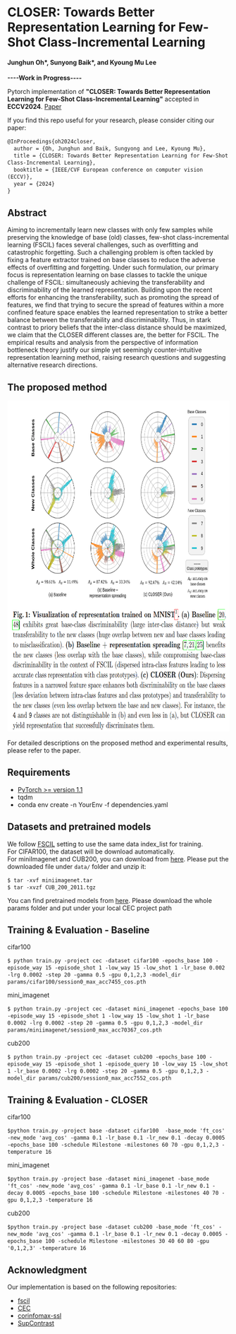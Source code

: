 # CLOSER: Towards Better Representation Learning for Few-Shot Class-Incremental Learning
#### Junghun Oh*, Sunyong Baik*, and Kyoung Mu Lee

**----Work in Progress----**

Pytorch implementation of **"CLOSER: Towards Better Representation Learning for Few-Shot Class-Incremental Learning"** accepted in **ECCV2024**.
[Paper]()

If you find this repo useful for your research, please consider citing our paper:
```
@InProceedings{oh2024closer,
  author = {Oh, Junghun and Baik, Sungyong and Lee, Kyoung Mu},
  title = {CLOSER: Towards Better Representation Learning for Few-Shot Class-Incremental Learning},
  booktitle = {IEEE/CVF European conference on computer vision (ECCV)},
  year = {2024}
}
```

## Abstract
Aiming to incrementally learn new classes with only few samples while preserving the knowledge of base (old) classes, few-shot class-incremental learning (FSCIL) faces several challenges, such as overfitting and catastrophic forgetting. Such a challenging problem is often tackled by fixing a feature extractor trained on base classes to reduce the adverse effects of overfitting and forgetting. Under such formulation, our primary focus is representation learning on base classes to tackle the unique challenge of FSCIL: simultaneously achieving the transferability and discriminability of the learned representation. Building upon the recent efforts for enhancing the transferability, such as promoting the spread of features, we find that trying to secure the spread of features within a more confined feature space enables the learned representation to strike a better balance between the transferability and discriminability. Thus, in stark contrast to priory beliefs that the inter-class distance should be maximized, we claim that the CLOSER different classes are, the better for FSCIL. The empirical results and analysis from the perspective of information bottleneck theory justify our simple yet seemingly counter-intuitive representation learning method, raising research questions and suggesting alternative research directions.

## The proposed method

<img src='./images/Figure1.png' width='2000' height='750'>

For detailed descriptions on the proposed method and experimental results, please refer to the paper.

## Requirements
- [PyTorch >= version 1.1](https://pytorch.org)
- tqdm
- conda env create -n YourEnv -f dependencies.yaml

## Datasets and pretrained models
We follow [FSCIL](https://github.com/xyutao/fscil) setting to use the same data index_list for training.  
For CIFAR100, the dataset will be download automatically.  
For miniImagenet and CUB200, you can download from [here](https://drive.google.com/drive/folders/11LxZCQj2FRCs0JTsf_dafvTHqFn2yGSN?usp=sharing). Please put the downloaded file under `data/` folder and unzip it:
    
    $ tar -xvf miniimagenet.tar 
    $ tar -xvzf CUB_200_2011.tgz

You can find pretrained models from [here](https://drive.google.com/drive/folders/1ZLQJYJ9IkXcVu7v525oCcJGE-zeJAGF_?usp=sharing). Please download the whole params folder and put under your local CEC project path

## Training & Evaluation - Baseline
cifar100

    $ python train.py -project cec -dataset cifar100 -epochs_base 100 -episode_way 15 -episode_shot 1 -low_way 15 -low_shot 1 -lr_base 0.002 -lrg 0.0002 -step 20 -gamma 0.5 -gpu 0,1,2,3 -model_dir params/cifar100/session0_max_acc7455_cos.pth

mini_imagenet

    $ python train.py -project cec -dataset mini_imagenet -epochs_base 100 -episode_way 15 -episode_shot 1 -low_way 15 -low_shot 1 -lr_base 0.0002 -lrg 0.0002 -step 20 -gamma 0.5 -gpu 0,1,2,3 -model_dir params/miniimagenet/session0_max_acc70367_cos.pth

cub200

    $ python train.py -project cec -dataset cub200 -epochs_base 100 -episode_way 15 -episode_shot 1 -episode_query 10 -low_way 15 -low_shot 1 -lr_base 0.0002 -lrg 0.0002 -step 20 -gamma 0.5 -gpu 0,1,2,3 -model_dir params/cub200/session0_max_acc7552_cos.pth

## Training & Evaluation - CLOSER
cifar100

    $python train.py -project base -dataset cifar100  -base_mode 'ft_cos' -new_mode 'avg_cos' -gamma 0.1 -lr_base 0.1 -lr_new 0.1 -decay 0.0005 -epochs_base 100 -schedule Milestone -milestones 60 70 -gpu 0,1,2,3 -temperature 16
    
mini_imagenet

    $python train.py -project base -dataset mini_imagenet -base_mode 'ft_cos' -new_mode 'avg_cos' -gamma 0.1 -lr_base 0.1 -lr_new 0.1 -decay 0.0005 -epochs_base 100 -schedule Milestone -milestones 40 70 -gpu 0,1,2,3 -temperature 16

cub200
    
    $python train.py -project base -dataset cub200 -base_mode 'ft_cos' -new_mode 'avg_cos' -gamma 0.1 -lr_base 0.1 -lr_new 0.1 -decay 0.0005 -epochs_base 100 -schedule Milestone -milestones 30 40 60 80 -gpu '0,1,2,3' -temperature 16

## Acknowledgment
Our implementation is based on the following repositories:
- [fscil](https://github.com/xyutao/fscil)
- [CEC](https://github.com/icoz69/CEC-CVPR2021)
- [corinfomax-ssl](https://github.com/serdarozsoy/corinfomax-ssl)
- [SupContrast](https://github.com/HobbitLong/SupContrast)

